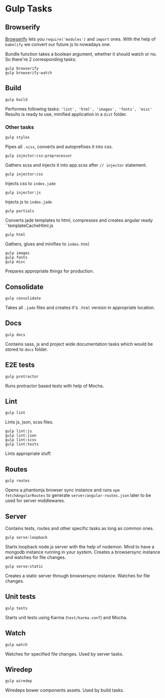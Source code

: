 # Gulp Tasks

## Browserify

[Browserify](www.browserify.org) lets you ``require('modules')`` and ``import`` ones. With the help of ``babelify`` we convert our future js to nowadays one.

Bundle function takes a boolean argument, whether it should watch or no. So there're 2 corresponding tasks:

```shell
gulp browserify
gulp browserify-watch
```

## Build

```shell
gulp build
```

Performes following tasks: ``'lint', 'html', 'images', 'fonts', 'misc'``
Results is ready to use, minified application in a ``dist`` folder.

### Other tasks

```shell
gulp styles
```

Pipes all ``.scss``, converts and autoprefixes it into css.

```shell
gulp injector:css:preprocessor
```

Gathers scss and injects it into app.scss after ``// injector`` statement.

```shell
gulp injector:css
```

Injects css to ``index.jade``

```shell
gulp injector:js
```

Injects js to ``index.jade``

```shell
gulp partials
```

Converts jade templates to html, compresses and creates angular ready ``templateCacheHtml.js


```shell
gulp html
```

Gathers, glues and minifies to ``index.html``

```shell
gulp images
gulp fonts
gulp misc
```

Prepares appropriate things for production.

## Consolidate
```shell
gulp consolidate
```
Takes all ``.jade`` files and creates it's ``.html`` version in appropriate location.

## Docs
```shell
gulp docs
```

Contains sass, js and project wide documentation tasks which would be stored to ``docs`` folder.

## E2E tests
```shell
gulp protractor
```

Runs protractor based tests with help of Mocha.

## Lint

```shell
gulp lint
```
Lints js, json, scss files.

```shell
gulp lint:js
gulp lint:json
gulp lint:scss
gulp lint:tests
```
Lints appropriate stuff.

## Routes

```shell
gulp routes
```

Opens a phantomjs browser sync instance and runs ``npm fetchAngularRoutes`` to generate  ``server/angular-routes.json`` later to be used for server middlewares.

## Server

Contains tests, routes and other specific tasks as long as common ones.

```shell
gulp serve:loopback
```
Starts loopback node.js server with the help of nodemon. Mind to have a mongodb instance running in your system. Creates a browsersync instance and watches for file changes.

```shell
gulp serve:static
```
Creates a static server through browsersync instance. Watches for file changes.

## Unit tests

```shell
gulp tests
```

Starts unit tests using Karma (``test/karma.conf``) and Mocha.

## Watch

```shell
gulp watch
```
Watches for specified file changes. Used by server tasks.

## Wiredep

```shell
gulp wiredep
```

Wiredeps bower components assets. Used by build tasks.
